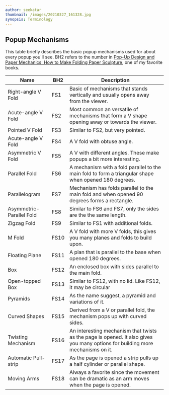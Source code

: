 ```yaml
---
author: seekatar
thumbnail: /images/20210327_161328.jpg
synopsis: Terminology
---
```


## Popup Mechanisms

This table briefly describes the basic popup mechanisms used for about every popup you'll see. BH2 refers to the number in [Pop-Up Design and Paper Mechanics: How to Make Folding Paper Sculpture](https://www.amazon.com/gp/product/1784945145/ref=as_li_tl?ie=UTF8&camp=1789&creative=9325&creativeASIN=1784945145&linkCode=as2&tag=seekatar-20&linkId=124c503e7069b8abb89f7574ae2f00d5), one of my favorite books.

Name|BH2|Description
-|-|-
Right-angle V Fold|FS1|Basic of mechanisms that stands vertically and usually opens away from the viewer.
Acute-angle V Fold|FS2|Most common an versatile of mechanisms that form a V shape opening away or towards the viewer.
Pointed V Fold|FS3|Similar to FS2, but very pointed.
Acute-angle V Fold|FS4|A V fold with obtuse angle.
Asymmetric V Fold|FS5|A V with different angles. These make popups a bit more interesting.
Parallel Fold|FS6|A mechanism with a fold parallel to the main fold to form a triangular shape when opened 180 degrees.
Parallelogram|FS7|Mechanism has folds parallel to the main fold and when opened 90 degrees forms a rectangle.
Asymmetric-Parallel Fold|FS8|Similar to FS6 and FS7, only the sides are the the same length.
Zigzag Fold|FS9|Similar to FS1 with additional folds.
M Fold|FS10|A V fold with more V folds, this gives you many planes and folds to build upon.
Floating Plane|FS11|A plan that is parallel to the base when opened 180 degrees.
Box|FS12|An enclosed box with sides parallel to the main fold.
Open-topped Box|FS13|Similar to FS12, with no lid. Like FS12, it may be circular
Pyramids|FS14|As the name suggest, a pyramid and variations of it.
Curved Shapes|FS15|Derived from a V or parallel fold, the mechanism pops up with curved sides.
Twisting Mechanism|FS16|An interesting mechanism that twists as the page is opened. It also gives you many options for building more mechanisms on it.
Automatic Pull-strip|FS17|As the page is opened a strip pulls up a half cylinder or parallel shape.
Moving Arms|FS18|Always a favorite since the movement can be dramatic as an arm moves when the page is opened.
